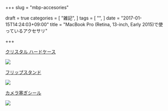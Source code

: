 +++
slug = "mbp-accesories"

draft = true
categories = [
  "雑記",
]
tags = [
  "",
]
date = "2017-01-15T14:24:03+09:00"
title = "MacBook Pro (Retina, 13-inch, Early 2015)で使っているアクセサリ"

+++

[クリスタル ハードケース](http://amzn.to/2jL0Ej0)

<a href="https://www.amazon.co.jp/NEXARY-MacBook-Retina-%E3%83%87%E3%83%A5%E3%82%A2%E3%83%AB%E3%83%9E%E3%82%A4%E3%82%AF-%E5%AF%BE%E5%BF%9C%E3%80%81%E9%87%91%E5%9E%8B%E8%B7%A1%E7%84%A1%E3%81%97%E3%80%81%E4%B8%88%E5%A4%AB%E3%81%AA%E3%82%B4%E3%83%A0%E8%B6%B3%E3%80%81AC%E3%82%A2%E3%83%80%E3%83%97%E3%82%BF%E3%83%9D%E3%83%BC%E3%83%81/dp/B00RIKP6KE/ref=as_li_ss_il?ie=UTF8&linkCode=li3&tag=yewton-22&linkId=22521f0c4a310f12e6da2549eeeb0b3a" target="_blank"><img border="0" src="//ws-fe.amazon-adsystem.com/widgets/q?_encoding=UTF8&ASIN=B00RIKP6KE&Format=_SL250_&ID=AsinImage&MarketPlace=JP&ServiceVersion=20070822&WS=1&tag=yewton-22" ></a><img src="https://ir-jp.amazon-adsystem.com/e/ir?t=yewton-22&l=li3&o=9&a=B00RIKP6KE" width="1" height="1" border="0" alt="" style="border:none !important; margin:0px !important;" />

[フリップスタンド](http://amzn.to/2iVpyfZ)

<a href="https://www.amazon.co.jp/Bluelounge-Kickflip-MacBook-Pro%E7%94%A8%E3%83%95%E3%83%AA%E3%83%83%E3%83%97%E3%82%B9%E3%82%BF%E3%83%B3%E3%83%89-BLD-KF13-BK/dp/B00LGLAFES/ref=as_li_ss_il?ie=UTF8&linkCode=li3&tag=yewton-22&linkId=c6b8c48a25b9fdae0e4d54356db52212" target="_blank"><img border="0" src="//ws-fe.amazon-adsystem.com/widgets/q?_encoding=UTF8&ASIN=B00LGLAFES&Format=_SL250_&ID=AsinImage&MarketPlace=JP&ServiceVersion=20070822&WS=1&tag=yewton-22" ></a><img src="https://ir-jp.amazon-adsystem.com/e/ir?t=yewton-22&l=li3&o=9&a=B00LGLAFES" width="1" height="1" border="0" alt="" style="border:none !important; margin:0px !important;" />

[カメラ塞ぎシール](http://amzn.to/2iyHXkQ)

<a href="https://www.amazon.co.jp/%E5%AD%A6%E7%A0%94%E3%82%B9%E3%83%86%E3%82%A4%E3%83%95%E3%83%AB-M02245-%E3%82%AB%E3%83%8A%E3%83%98%E3%82%A4%E3%81%AE%E5%B0%8F%E5%8B%95%E7%89%A9%E9%80%8F%E6%98%8E%E3%82%B7%E3%83%BC%E3%83%AB-%E8%8A%B1/dp/B0114BOC8E/ref=as_li_ss_il?ie=UTF8&qid=1484459149&sr=8-1&keywords=%E3%82%AB%E3%83%8A%E3%83%98%E3%82%A4+%E3%82%B7%E3%83%BC%E3%83%AB&th=1&linkCode=li3&tag=yewton-22&linkId=48b9c6472a543d70e3a9101224c27aa8" target="_blank"><img border="0" src="//ws-fe.amazon-adsystem.com/widgets/q?_encoding=UTF8&ASIN=B0114BOC8E&Format=_SL250_&ID=AsinImage&MarketPlace=JP&ServiceVersion=20070822&WS=1&tag=yewton-22" ></a><img src="https://ir-jp.amazon-adsystem.com/e/ir?t=yewton-22&l=li3&o=9&a=B0114BOC8E" width="1" height="1" border="0" alt="" style="border:none !important; margin:0px !important;" />
